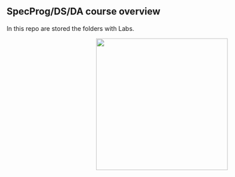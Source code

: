 ## SpecProg/DS/DA course overview
In this repo are stored the folders with Labs.


<img align=right width=300 src=https://miro.medium.com/v2/resize:fill:96:140/1*Owa2rsDG6Rwv1IM_RdsL3A.gif />